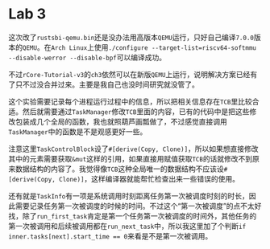 # Lab 3

这次改了`rustsbi-qemu.bin`还是没办法用高版本`QEMU`运行，只好自己编译`7.0.0`版本的`QEMU`。在`Arch Linux`上使用`./configure --target-list=riscv64-softmmu --disable-werror --disable-bpf`可以编译成功。

不过`rCore-Tutorial-v3`的`ch3`依然可以在新版`QEMU`上运行，说明解决方案已经有了只不过没合并过来。主要是我自己也没时间研究就没管了。

这个实验需要记录每个进程运行过程中的信息，所以把相关信息存在`TCB`里比较合适。然后就需要通过`TaskManager`修改`TCB`里面的内容，已有的代码中是把这些修改包装成几个全局的函数，我也就照葫芦画瓢做了，不过感觉直接调用`TaskManager`中的函数是不是观感更好一些。

注意这里`TaskControlBlock`设了`#[derive(Copy, Clone)]`，所以如果想直接修改其中的元素需要获取`&mut`这样的引用，如果直接用赋值获取`TCB`的话就修改不到原来数据结构的内容了。我觉得像`TCB`这种全局唯一的数据结构不应该设`#[derive(Copy, Clone)]`，这样编译器就能帮忙检查出来一些错误的使用。

还有就是`TaskInfo`有一项是系统调用时刻距离任务第一次被调度时刻的时长，因此需要记录任务第一次被调度的时候的时间。不过这个“第一次被调度”的点不太好找，除了`run_first_task`肯定是第一个任务第一次被调度的时间外，其他任务的第一次被调用和后续被调用都在`run_next_task`中，所以我这里加了个判断`if inner.tasks[next].start_time == 0`来看是不是第一次被调用。
